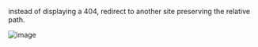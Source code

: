 instead of displaying a 404, redirect to another site preserving the relative path.


![image](https://user-images.githubusercontent.com/594871/217529662-0508b775-b2a0-4b49-b7c5-b78dc0f9ea6b.png)
